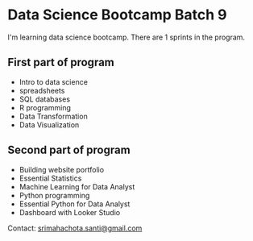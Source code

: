 # Data Science Bootcamp Batch 9

I'm learning data science bootcamp. There are 1 sprints in the program.

## First part of program

- Intro to data science
- spreadsheets
- SQL databases
- R programming
- Data Transformation
- Data Visualization

## Second part of program

- Building website portfolio
- Essential Statistics
- Machine Learning for Data Analyst
- Python programming
- Essential Python for Data Analyst
- Dashboard with Looker Studio

Contact: srimahachota.santi@gmail.com
